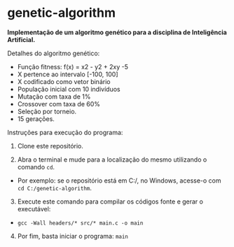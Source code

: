 # genetic-algorithm

**Implementação de um algoritmo genético para a disciplina de Inteligência Artificial.**

Detalhes do algoritmo genético:

* Função fitness: f(x) = x2 - y2 + 2xy -5
* X pertence ao intervalo [-100, 100]
* X codificado como vetor binário
* População inicial com 10 indivíduos
* Mutação com taxa de 1%
* Crossover com taxa de 60%
* Seleção por torneio.
* 15 gerações.

Instruções para execução do programa:

1. Clone este repositório.

2. Abra o terminal e mude para a localização do mesmo utilizando o comando `cd`.

* Por exemplo: se o repositório está em C:/, no Windows, acesse-o com `cd C:/genetic-algorithm`.

3. Execute este comando para compilar os códigos fonte e gerar o executável:

* `gcc -Wall headers/* src/* main.c -o main`

4. Por fim, basta iniciar o programa:
`main`
